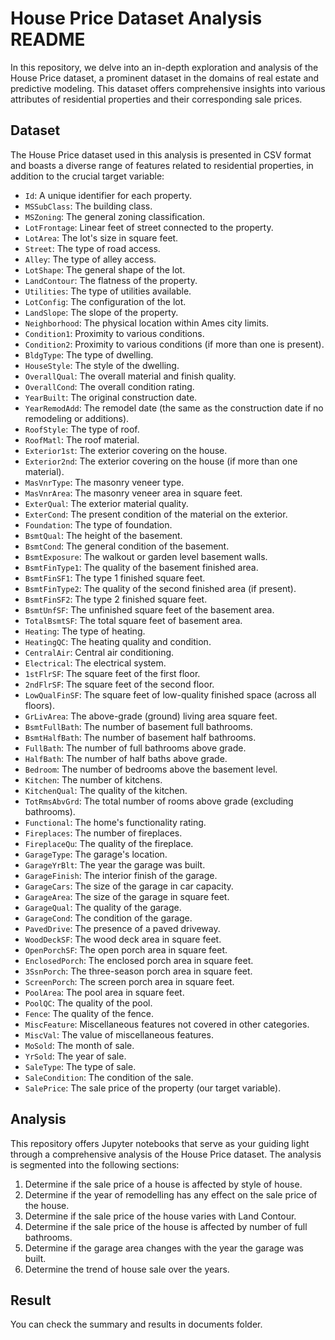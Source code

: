 # House Price Dataset Analysis README

In this repository, we delve into an in-depth exploration and analysis of the House Price dataset, a prominent dataset in the domains of real estate and predictive modeling. This dataset offers comprehensive insights into various attributes of residential properties and their corresponding sale prices.

## Dataset

The House Price dataset used in this analysis is presented in CSV format and boasts a diverse range of features related to residential properties, in addition to the crucial target variable:

- `Id`: A unique identifier for each property.
- `MSSubClass`: The building class.
- `MSZoning`: The general zoning classification.
- `LotFrontage`: Linear feet of street connected to the property.
- `LotArea`: The lot's size in square feet.
- `Street`: The type of road access.
- `Alley`: The type of alley access.
- `LotShape`: The general shape of the lot.
- `LandContour`: The flatness of the property.
- `Utilities`: The type of utilities available.
- `LotConfig`: The configuration of the lot.
- `LandSlope`: The slope of the property.
- `Neighborhood`: The physical location within Ames city limits.
- `Condition1`: Proximity to various conditions.
- `Condition2`: Proximity to various conditions (if more than one is present).
- `BldgType`: The type of dwelling.
- `HouseStyle`: The style of the dwelling.
- `OverallQual`: The overall material and finish quality.
- `OverallCond`: The overall condition rating.
- `YearBuilt`: The original construction date.
- `YearRemodAdd`: The remodel date (the same as the construction date if no remodeling or additions).
- `RoofStyle`: The type of roof.
- `RoofMatl`: The roof material.
- `Exterior1st`: The exterior covering on the house.
- `Exterior2nd`: The exterior covering on the house (if more than one material).
- `MasVnrType`: The masonry veneer type.
- `MasVnrArea`: The masonry veneer area in square feet.
- `ExterQual`: The exterior material quality.
- `ExterCond`: The present condition of the material on the exterior.
- `Foundation`: The type of foundation.
- `BsmtQual`: The height of the basement.
- `BsmtCond`: The general condition of the basement.
- `BsmtExposure`: The walkout or garden level basement walls.
- `BsmtFinType1`: The quality of the basement finished area.
- `BsmtFinSF1`: The type 1 finished square feet.
- `BsmtFinType2`: The quality of the second finished area (if present).
- `BsmtFinSF2`: The type 2 finished square feet.
- `BsmtUnfSF`: The unfinished square feet of the basement area.
- `TotalBsmtSF`: The total square feet of basement area.
- `Heating`: The type of heating.
- `HeatingQC`: The heating quality and condition.
- `CentralAir`: Central air conditioning.
- `Electrical`: The electrical system.
- `1stFlrSF`: The square feet of the first floor.
- `2ndFlrSF`: The square feet of the second floor.
- `LowQualFinSF`: The square feet of low-quality finished space (across all floors).
- `GrLivArea`: The above-grade (ground) living area square feet.
- `BsmtFullBath`: The number of basement full bathrooms.
- `BsmtHalfBath`: The number of basement half bathrooms.
- `FullBath`: The number of full bathrooms above grade.
- `HalfBath`: The number of half baths above grade.
- `Bedroom`: The number of bedrooms above the basement level.
- `Kitchen`: The number of kitchens.
- `KitchenQual`: The quality of the kitchen.
- `TotRmsAbvGrd`: The total number of rooms above grade (excluding bathrooms).
- `Functional`: The home's functionality rating.
- `Fireplaces`: The number of fireplaces.
- `FireplaceQu`: The quality of the fireplace.
- `GarageType`: The garage's location.
- `GarageYrBlt`: The year the garage was built.
- `GarageFinish`: The interior finish of the garage.
- `GarageCars`: The size of the garage in car capacity.
- `GarageArea`: The size of the garage in square feet.
- `GarageQual`: The quality of the garage.
- `GarageCond`: The condition of the garage.
- `PavedDrive`: The presence of a paved driveway.
- `WoodDeckSF`: The wood deck area in square feet.
- `OpenPorchSF`: The open porch area in square feet.
- `EnclosedPorch`: The enclosed porch area in square feet.
- `3SsnPorch`: The three-season porch area in square feet.
- `ScreenPorch`: The screen porch area in square feet.
- `PoolArea`: The pool area in square feet.
- `PoolQC`: The quality of the pool.
- `Fence`: The quality of the fence.
- `MiscFeature`: Miscellaneous features not covered in other categories.
- `MiscVal`: The value of miscellaneous features.
- `MoSold`: The month of sale.
- `YrSold`: The year of sale.
- `SaleType`: The type of sale.
- `SaleCondition`: The condition of the sale.
- `SalePrice`: The sale price of the property (our target variable).

## Analysis

This repository offers Jupyter notebooks that serve as your guiding light through a comprehensive analysis of the House Price dataset. The analysis is segmented into the following sections:

1. Determine if the sale price of a house is affected by style of house.
2. Determine if the year of remodelling has any effect on the sale price of the house.
3. Determine if the sale price of the house varies with Land Contour.
4. Determine if the sale price of the house is affected by number of full bathrooms.
5. Determine if the garage area changes with the year the garage was built.
6. Determine the trend of house sale over the years.

## Result

You can check the summary and results in documents folder.
